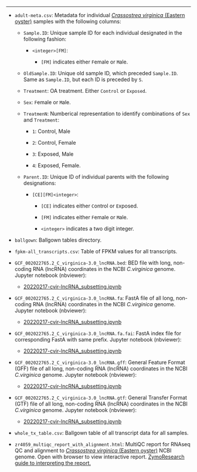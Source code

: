 

---

- `adult-meta.csv`: Metadata for individual [_Crassostrea virginica_ (Eastern oyster)](https://en.wikipedia.org/wiki/Eastern_oyster) samples with the following columns:

  - `Sample.ID`: Unique sample ID for each individual designated in the following fashion:

    - `<integer>[FM]`:
    
      - `[FM]` indicates either `F`emale or `M`ale.

  - `OldSample.ID`: Unique old sample ID, which preceded `Sample.ID`. Same as `Sample.ID`, but each ID is preceded by `S`.

  - `Treatment`: OA treatment. Either `Control` or `Exposed`.

  - `Sex`: `F`emale or `M`ale.

  - `TreatmenN`: Numberical representation to identify combinations of `Sex` and `Treatment`:

    - `1`: Control, Male

    - `2`: Control, Female

    - `3`: Exposed, Male

    - `4`: Exposed, Female.

  - `Parent.ID`: Unique ID of individual parents with the following designations:

    - `[CE][FM]<integer>`:

      - `[CE]` indicates either `C`ontrol or `E`xposed.

      - `[FM]` indicates either `F`emale or `M`ale.

      - `<integer>` indicates a two digit integer.

- `ballgown`: Ballgown tables directory.

- `fpkm-all_transcripts.csv`: Table of FPKM values for all transcripts.

- `GCF_002022765.2_C_virginica-3.0_lncRNA.bed`: BED file with long, non-coding RNA (lncRNA) coordinates in the NCBI _C.virginica_ genome. Jupyter notebook (nbviewer):

  - [20220217-cvir-lncRNA_subsetting.ipynb](https://nbviewer.ipython.org/github/RobertsLab/code/blob/master/notebooks/sam/20220217-cvir-lncRNA_subsetting.ipynb)

- `GCF_002022765.2_C_virginica-3.0_lncRNA.fa`: FastA file of all long, non-coding RNA (lncRNA) coordinates in the NCBI _C.virginica_ genome. Jupyter notebook (nbviewer):

  - [20220217-cvir-lncRNA_subsetting.ipynb](https://nbviewer.ipython.org/github/RobertsLab/code/blob/master/notebooks/sam/20220217-cvir-lncRNA_subsetting.ipynb)

- `GCF_002022765.2_C_virginica-3.0_lncRNA.fa.fai`: FastA index file for corresponding FastA with same prefix. Jupyter notebook (nbviewer):

  - [20220217-cvir-lncRNA_subsetting.ipynb](https://nbviewer.ipython.org/github/RobertsLab/code/blob/master/notebooks/sam/20220217-cvir-lncRNA_subsetting.ipynb)

- `GCF_002022765.2_C_virginica-3.0_lncRNA.gff`: General Feature Format (GFF) file of all long, non-coding RNA (lncRNA) coordinates in the NCBI _C.virginica_ genome. Jupyter notebook (nbviewer):

  - [20220217-cvir-lncRNA_subsetting.ipynb](https://nbviewer.ipython.org/github/RobertsLab/code/blob/master/notebooks/sam/20220217-cvir-lncRNA_subsetting.ipynb)

- `GCF_002022765.2_C_virginica-3.0_lncRNA.gtf`: General Transfer Format (GTF) file of all long, non-coding RNA (lncRNA) coordinates in the NCBI _C.virginica_ genome. Jupyter notebook (nbviewer):

  - [20220217-cvir-lncRNA_subsetting.ipynb](https://nbviewer.ipython.org/github/RobertsLab/code/blob/master/notebooks/sam/20220217-cvir-lncRNA_subsetting.ipynb)

- `whole_tx_table.csv`: Ballgown table of all transcript data for all samples.

- `zr4059_multiqc_report_with_alignment.html`: MultiQC report for RNAseq QC and alignment to [_Crassostrea virginica_ (Eastern oyster)](https://en.wikipedia.org/wiki/Eastern_oyster) NCBI genome. Open with browser to view interactive report. [ZymoResearch guide to interpreting the report.](https://github.com/Zymo-Research/service-pipeline-documentation/blob/master/docs/how_to_use_RNAseq_report.md)